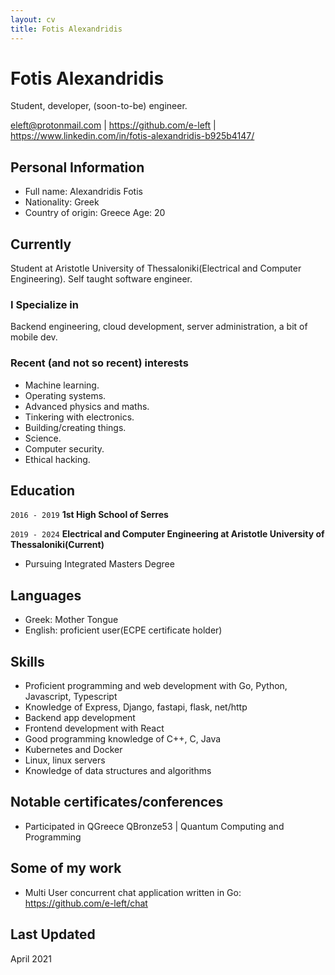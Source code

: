 ```yaml
---
layout: cv
title: Fotis Alexandridis
---
```

# Fotis Alexandridis
Student, developer, (soon-to-be) engineer.

<div id="webaddress">
<a href="eleft@protonmail.com">eleft@protonmail.com</a> |
<a href="https://github.com/e-left">https://github.com/e-left</a> |
<a href="https://www.linkedin.com/in/fotis-alexandridis-b925b4147/">https://www.linkedin.com/in/fotis-alexandridis-b925b4147/</a>
</div>

## Personal Information

- Full name: Alexandridis Fotis
- Nationality: Greek
- Country of origin: Greece
Age: 20


## Currently

Student at Aristotle University of Thessaloniki(Electrical and Computer Engineering). Self taught software engineer.

### I Specialize in

Backend engineering, cloud development, server administration, a bit of mobile dev.

### Recent (and not so recent) interests

- Machine learning.
- Operating systems.
- Advanced physics and maths.
- Tinkering with electronics.
- Building/creating things.
- Science.
- Computer security.
- Ethical hacking.

## Education

`2016 - 2019`
__1st High School of Serres__

`2019 - 2024`
__Electrical and Computer Engineering at Aristotle University of Thessaloniki(Current)__
- Pursuing Integrated Masters Degree

## Languages
- Greek: Mother Tongue
- English: proficient user(ECPE certificate holder)

## Skills
- Proficient programming and web development with Go, Python, Javascript, Typescript
- Knowledge of Express, Django, fastapi, flask, net/http
- Backend app development
- Frontend development with React
- Good programming knowledge of C++, C, Java
- Kubernetes and Docker
- Linux, linux servers
- Knowledge of data structures and algorithms

## Notable certificates/conferences
- Participated in QGreece QBronze53 | Quantum Computing and Programming

## Some of my work
- Multi User concurrent chat application written in Go: <a href="https://github.com/e-left/chat">https://github.com/e-left/chat</a>

## Last Updated

April 2021
